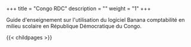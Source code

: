 +++
title = "Congo RDC"
description = ""
weight = "1"
+++

Guide d'enseignement sur l'utilisation du logiciel Banana comptabilité en milieu scolaire en République Démocratique du Congo.

{{< childpages >}}